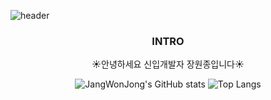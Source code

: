 ![header](https://capsule-render.vercel.app/api?type=waving&color=FCE77D&height=200&section=header&text=Welcome&fontSize=70&fontColor=F96167)

<div align="center">

  ### INTRO 
  ☀️안녕하세요 신입개발자 장원종입니다☀️
  
  ![JangWonJong's GitHub stats](https://github-readme-stats.vercel.app/api?username=JangWonJong&theme=midnight-purple&show_icons=true)
  ![Top Langs](https://github-readme-stats.vercel.app/api/top-langs/?username=JangWonJong&layout=compact&theme=midnight-purple)

</div>
